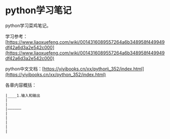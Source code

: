 # python学习笔记

python学习菜鸡笔记。

学习参考：[https://www.liaoxuefeng.com/wiki/0014316089557264a6b348958f449949df42a6d3a2e542c000](https://www.liaoxuefeng.com/wiki/0014316089557264a6b348958f449949df42a6d3a2e542c000)

python中文文档：[https://yiyibooks.cn/xx/python\_352/index.html](https://yiyibooks.cn/xx/python_352/index.html)

各章内容概括：

```
|____1.输入和输出
|
|
|——————
|
|
|
|
|
```



